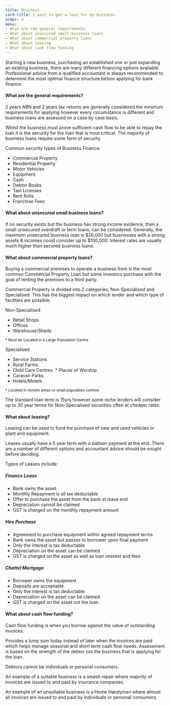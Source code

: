 ```yaml
---
title: Business
card-title: I want to get a loan for my business.
order: 4
menu:
- What are the general requirements
- What about unsecured small business loans
- What about commercial property loans
- What about leasing
- What about cash flow funding
---
```


Starting a new business, purchasing an established one or just expanding an existing business, there are many different financing options available.
Professional advice from a qualified accountant is always recommended to determine the most optimal finance structure before applying for bank finance.

<h4 id="what-are-the-general-requirements">What are the general requirements?</h4>
2 years ABN and 2 years tax returns are generally considered the minimum requirements for applying however every circumstance is different and business loans are assessed on a case by case basis.

Whilst the business must prove sufficient cash flow to be able to repay the loan it is the security for the loan that is most critical. The majority of business loans require some form of security.

Common security types of Business Finance:

* Commercial Property
* Residential Property
* Motor Vehicles
* Equipment
* Cash
* Debtor Books
* Taxi Licenses
* Rent Rolls
* Franchise Fees  

<h4 id="what-about-unsecured-small-business-loans">What about unsecured small business loans?</h4>
If no security exists but the business has strong income evidence, then a small unsecured overdraft or term loans, can be considered.
Generally, the maximum unsecured business loan is $20,000 but businesses with a strong assets & incomes could consider up to $100,000.
Interest rates are usually much higher than secured business loans.

<h4 id="what-about-commercial-property-loans">What about commercial property loans?</h4>
Buying a commercial premises to operate a business from is the most common Commercial Property Loan but some investors purchase with the goal of renting the premises to a third party.

Commercial Property is divided into 2 categories, Non-Specialised and Specialised. This has the biggest impact on which lender and which type of facilities are possible.

Non-Specialised
* Retail Shops
* Offices
* Warehouse/Sheds

<p><small>* Must be Located in a Large Population Centre</small></p>

Specialised
* Service Stations
* Rural Farms
* Child Care Centres
 * Places of Worship
* Caravan Parks
* Hotels/Motels

<p><small>* Located in remote areas or small population centres</small></p>

The standard loan term is 15yrs however some niche lenders will consider up to 30 year terms for Non-Specialised securities often at cheaper rates.

<h4 id="what-about-leasing">What about leasing?</h4>
Leasing can be used to fund the purchase of new and used vehicles or plant and equipment.

Leases usually have a 5 year term with a balloon payment at the end.  There are a number of different options and accountant advice should be sought before deciding.

Types of Leases include:

##### Finance Lease
* Bank owns the asset
* Monthly Repayment is all tax deductable
* Offer to purchase the asset from the bank at lease end
* Depreciation cannot be claimed
* GST is charged on the monthly repayment amount

##### Hire Purchase
* Agreement to purchase equipment within agreed repayment terms
* Bank owns the asset but passes to borrower upon final payment
* Only the interest is tax deductable
* Depreciation on the asset can be claimed
* GST is charged on the asset as well as  loan interest and fees

##### Chattel Mortgage
* Borrower owns the equipment
* Deposits are acceptable
* Only the interest is tax deductable
* Depreciation on the asset can be claimed
* GST is charged on the asset not the loan

<h4 id="what-about-cash-flow-funding">What about cash flow funding?</h4>
Cash flow funding is when you borrow against the value of outstanding invoices.

Provides a lump sum today instead of later when the invoices are paid which helps manage seasonal and short term cash flow needs.
Assessment is based on the strength of the debtor not the business that is applying for the loan.

Debtors cannot be individuals or personal consumers.

An example of a suitable business is a smash repair where majority of invoices are issued to and paid by insurance companies.

An example of an unsuitable business is a Home Handyman where almost all invoices are issued to and paid by individuals or personal consumers.
